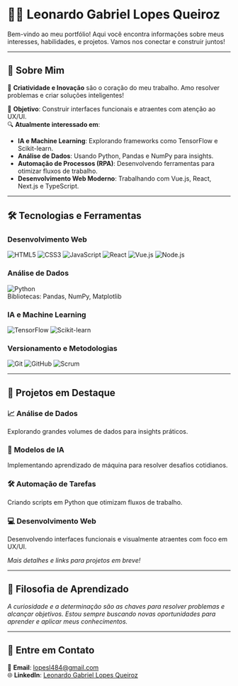 # 🧑‍💻 Leonardo Gabriel Lopes Queiroz

Bem-vindo ao meu portfólio! Aqui você encontra informações sobre meus interesses, habilidades, e projetos. Vamos nos conectar e construir juntos!  

---

## 🎨 Sobre Mim  
🚀 **Criatividade e Inovação** são o coração do meu trabalho. Amo resolver problemas e criar soluções inteligentes!  

🎯 **Objetivo**: Construir interfaces funcionais e atraentes com atenção ao UX/UI.  
🔍 **Atualmente interessado em**:
- **IA e Machine Learning**: Explorando frameworks como TensorFlow e Scikit-learn.  
- **Análise de Dados**: Usando Python, Pandas e NumPy para insights.  
- **Automação de Processos (RPA)**: Desenvolvendo ferramentas para otimizar fluxos de trabalho.  
- **Desenvolvimento Web Moderno**: Trabalhando com Vue.js, React, Next.js e TypeScript.  

---

## 🛠️ Tecnologias e Ferramentas  

### **Desenvolvimento Web**  
![HTML5](https://img.shields.io/badge/HTML5-E34F26?style=for-the-badge&logo=html5&logoColor=white)
![CSS3](https://img.shields.io/badge/CSS3-1572B6?style=for-the-badge&logo=css3&logoColor=white)
![JavaScript](https://img.shields.io/badge/JavaScript-F7DF1E?style=for-the-badge&logo=javascript&logoColor=black)
![React](https://img.shields.io/badge/React-61DAFB?style=for-the-badge&logo=react&logoColor=black)
![Vue.js](https://img.shields.io/badge/Vue.js-4FC08D?style=for-the-badge&logo=vue.js&logoColor=white)
![Node.js](https://img.shields.io/badge/Node.js-339933?style=for-the-badge&logo=node.js&logoColor=white)  

### **Análise de Dados**  
![Python](https://img.shields.io/badge/Python-3776AB?style=for-the-badge&logo=python&logoColor=white)  
Bibliotecas: Pandas, NumPy, Matplotlib  

### **IA e Machine Learning**  
![TensorFlow](https://img.shields.io/badge/TensorFlow-FF6F00?style=for-the-badge&logo=tensorflow&logoColor=white)
![Scikit-learn](https://img.shields.io/badge/Scikit--Learn-F7931E?style=for-the-badge&logo=scikit-learn&logoColor=white)  

### **Versionamento e Metodologias**  
![Git](https://img.shields.io/badge/Git-F05032?style=for-the-badge&logo=git&logoColor=white)
![GitHub](https://img.shields.io/badge/GitHub-181717?style=for-the-badge&logo=github&logoColor=white)
![Scrum](https://img.shields.io/badge/Scrum-6DB33F?style=for-the-badge&logo=scrum&logoColor=white)

---

## 🌟 Projetos em Destaque  

### 📈 **Análise de Dados**  
Explorando grandes volumes de dados para insights práticos.  

### 🤖 **Modelos de IA**  
Implementando aprendizado de máquina para resolver desafios cotidianos.  

### 🛠️ **Automação de Tarefas**  
Criando scripts em Python que otimizam fluxos de trabalho.  

### 💻 **Desenvolvimento Web**  
Desenvolvendo interfaces funcionais e visualmente atraentes com foco em UX/UI.  

*Mais detalhes e links para projetos em breve!*

---

## 🌱 Filosofia de Aprendizado  

_A curiosidade e a determinação são as chaves para resolver problemas e alcançar objetivos. Estou sempre buscando novas oportunidades para aprender e aplicar meus conhecimentos._  

---

## 💬 Entre em Contato  

📧 **Email**: lopesl484@gmail.com  
🌐 **LinkedIn**: [Leonardo Gabriel Lopes Queiroz](https://www.linkedin.com/in/leonardo-gabriel-lopes-queiroz-0854b2195/)  
